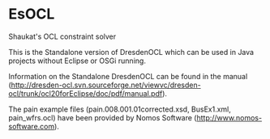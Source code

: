 EsOCL
=====

Shaukat's OCL constraint solver

This is the Standalone version of DresdenOCL which can be used in Java projects without Eclipse or OSGi running.

Information on the Standalone DresdenOCL can be found in the manual 
(http://dresden-ocl.svn.sourceforge.net/viewvc/dresden-ocl/trunk/ocl20forEclipse/doc/pdf/manual.pdf).

The pain example files (pain.008.001.01corrected.xsd, BusEx1.xml, pain_wfrs.ocl) 
have been provided by Nomos Software (http://www.nomos-software.com).
